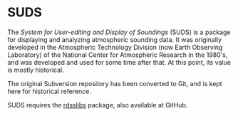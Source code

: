 # SUDS
The *System for User-editing and Display of Soundings* (SUDS) is a package for
displaying and analyzing atmospheric sounding data. It was originally developed
in the Atmospheric Technology Division (now Earth Observing Laboratory) of the 
National Center for Atmospheric Research in the 1980's, and was developed and
used for some time after that. At this point, its value is mostly historical.

The original Subversion repository has been converted to Git, and is kept here
for historical reference.

SUDS requires the [rdsslibs](https://github.com/NCAR/rdsslibs) package, also
available at GitHub.
